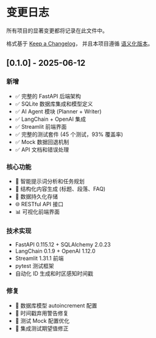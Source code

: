# 变更日志

所有项目的显著变更都将记录在此文件中。

格式基于 [Keep a Changelog](https://keepachangelog.com/zh-CN/1.0.0/)，
并且本项目遵循 [语义化版本](https://semver.org/lang/zh-CN/)。

## [0.1.0] - 2025-06-12

### 新增
- ✅ 完整的 FastAPI 后端架构
- ✅ SQLite 数据库集成和模型定义
- ✅ AI Agent 模块 (Planner + Writer)
- ✅ LangChain + OpenAI 集成
- ✅ Streamlit 前端界面
- ✅ 完整的测试套件 (45 个测试，93% 覆盖率)
- ✅ Mock 数据回退机制
- ✅ API 文档和错误处理

### 核心功能
- 🤖 智能提示词分析和任务规划
- 📝 结构化内容生成 (标题、段落、FAQ)
- 💾 数据持久化存储
- 🌐 RESTful API 接口
- 📊 可视化前端界面

### 技术实现
- FastAPI 0.115.12 + SQLAlchemy 2.0.23
- LangChain 0.1.9 + OpenAI 1.12.0
- Streamlit 1.31.1 前端
- pytest 测试框架
- 自动化 ID 生成和时区感知时间戳

### 修复
- 🔧 数据库模型 autoincrement 配置
- 🔧 时间戳弃用警告修复
- 🔧 测试 Mock 配置优化
- 🔧 集成测试期望值修正
